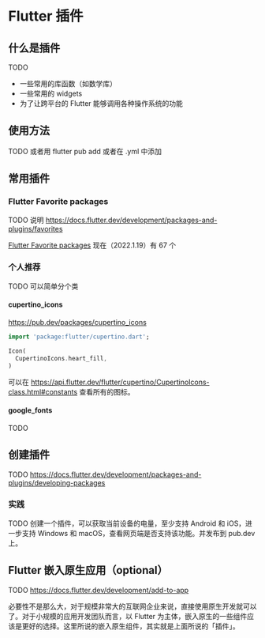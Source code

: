 # Flutter 插件

## 什么是插件

TODO

- 一些常用的库函数（如数学库）
- 一些常用的 widgets
- 为了让跨平台的 Flutter 能够调用各种操作系统的功能

## 使用方法

TODO 或者用 flutter pub add 或者在 .yml 中添加

## 常用插件

### Flutter Favorite packages

TODO 说明 https://docs.flutter.dev/development/packages-and-plugins/favorites

[Flutter Favorite packages](https://pub.dev/packages?q=is%3Aflutter-favorite) 现在（2022.1.19）有 67 个

### 个人推荐

TODO 可以简单分个类

#### cupertino_icons

<https://pub.dev/packages/cupertino_icons>

```dart
import 'package:flutter/cupertino.dart';
```

```dart
Icon(
  CupertinoIcons.heart_fill,
)
```

可以在 <https://api.flutter.dev/flutter/cupertino/CupertinoIcons-class.html#constants> 查看所有的图标。

#### google_fonts

TODO

## 创建插件

TODO https://docs.flutter.dev/development/packages-and-plugins/developing-packages

### 实践

TODO 创建一个插件，可以获取当前设备的电量，至少支持 Android 和 iOS，进一步支持 Windows 和 macOS，查看网页端是否支持该功能。并发布到 pub.dev 上。

## Flutter 嵌入原生应用（optional）

TODO https://docs.flutter.dev/development/add-to-app

必要性不是那么大，对于规模非常大的互联网企业来说，直接使用原生开发就可以了。对于小规模的应用开发团队而言，以 Flutter 为主体，嵌入原生的一些组件应该是更好的选择。这里所说的嵌入原生组件，其实就是上面所说的「插件」。
